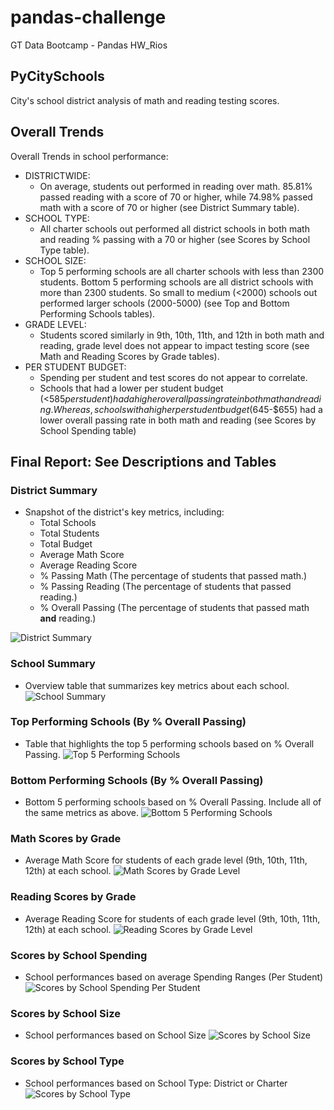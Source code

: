 # pandas-challenge
 GT Data Bootcamp - Pandas HW_Rios

## PyCitySchools

City's school district analysis of math and reading testing scores. 


## Overall Trends
Overall Trends in school performance:

* DISTRICTWIDE:
    * On average, students out performed in reading over math. 85.81% passed reading with a score of 70 or 
    higher, while 74.98% passed math with a score of 70 or higher (see District Summary table).
* SCHOOL TYPE: 
    * All charter schools out performed all district schools in both math and reading % passing with a 
    70 or higher (see Scores by School Type table).  
* SCHOOL SIZE:
    * Top 5 performing schools are all charter schools with less than 2300 students.  Bottom 5 performing 
    schools are all district schools with more than 2300 students.  So small to medium (<2000) schools out 
    performed larger schools (2000-5000) (see Top and Bottom Performing Schools tables).
* GRADE LEVEL: 
    * Students scored similarly in 9th, 10th, 11th, and 12th in both math and reading, grade level does 
    not appear to impact testing score (see Math and Reading Scores by Grade tables).
* PER STUDENT BUDGET:
    * Spending per student and test scores do not appear to correlate.  
    * Schools that had a lower per student budget (<$585 per student) had a higher overall passing rate in 
    both math and reading.  Whereas, schools with a higher per student budget ($645-$655) had a lower 
    overall passing rate in both math and reading (see Scores by School Spending table)

## Final Report: See Descriptions and Tables

### District Summary

* Snapshot of the district's key metrics, including:
  * Total Schools
  * Total Students
  * Total Budget
  * Average Math Score
  * Average Reading Score
  * % Passing Math (The percentage of students that passed math.)
  * % Passing Reading (The percentage of students that passed reading.)
  * % Overall Passing (The percentage of students that passed math **and** reading.)
  
![District Summary](Images/1_district_summary.png)
 

### School Summary

* Overview table that summarizes key metrics about each school.
![School Summary](Images/2_school_summary.png)

### Top Performing Schools (By % Overall Passing)

* Table that highlights the top 5 performing schools based on % Overall Passing.
![Top 5 Performing Schools](Images/3_top_five_performing.png)

### Bottom Performing Schools (By % Overall Passing)

* Bottom 5 performing schools based on % Overall Passing. Include all of the same metrics as above.
![Bottom 5 Performing Schools](Images/4_bottom_five_performing.png)


### Math Scores by Grade

* Average Math Score for students of each grade level (9th, 10th, 11th, 12th) at each school.
![Math Scores by Grade Level](Images/5_math_grade.png)


### Reading Scores by Grade

* Average Reading Score for students of each grade level (9th, 10th, 11th, 12th) at each school.
![Reading Scores by Grade Level](Images/6_reading_grade.png)

### Scores by School Spending

* School performances based on average Spending Ranges (Per Student)
![Scores by School Spending Per Student](Images/7_scores_by_spending.png)

### Scores by School Size

* School performances based on School Size
![Scores by School Size](Images/8_scores_by_size.png)

### Scores by School Type

* School performances based on School Type: District or Charter
![Scores by School Type](Images/9_scores_by_type.png)


